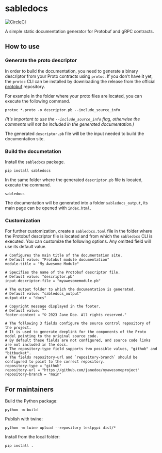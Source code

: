 # sabledocs

[![CircleCI](https://dl.circleci.com/status-badge/img/gh/markvincze/sabledocs/tree/main.svg?style=svg)](https://dl.circleci.com/status-badge/redirect/gh/markvincze/sabledocs/tree/main)

A simple static documentation generator for Protobuf and gRPC contracts.

## How to use

### Generate the proto descriptor

In order to build the documentation, you need to generate a binary descriptor from your Proto contracts using `protoc`. If you don't have it yet, the `protoc` CLI can be installed by downloading the release from the official [protobuf](https://github.com/protocolbuffers/protobuf/releases) repository.

For example in the folder where your proto files are located, you can execute the following command.

```
protoc *.proto -o descriptor.pb --include_source_info
```

*(It's important to use the `--include_source_info` flag, otherwise the comments will not be included in the generated documentation.)*

The generated `descriptor.pb` file will be the input needed to build the documentation site.

### Build the documetation

Install the `sabledocs` package.

```
pip install sabledocs
```

In the same folder where the generated `descriptor.pb` file is located, execute the command.

```
sabledocs
```

The documentation will be generated into a folder `sabledocs_output`, its main page can be opened with `index.html`.

### Customization

For further customization, create a `sabledocs.toml` file in the folder where the Protobuf descriptor file is located and from which the `sabledocs` CLI is executed.
You can customize the following options. Any omitted field will use its default value.

```
# Configures the main title of the documentation site.
# Default value: "Protobuf module documentation"
module-title = "My Awesome Module"

# Specifies the name of the Protobuf descriptor file.
# Default value: "descriptor.pb"
input-descriptor-file = "myawesomemodule.pb"

# The output folder to which the documentation is generated.
# Default value: "sabledocs_output"
output-dir = "docs"

# Copyright message displayed in the footer.
# Default value: ""
footer-content = "© 2023 Jane Doe. All rights reserved."

# The following 3 fields configure the source control repository of the project.
# It is used to generate deeplink for the components of the Proto model pointing to the original source code.
# By default these fields are not configured, and source code links are not included in the docs.
# The repository-type field supports two possible values, "github" and "bitbucket".
# The fields repository-url and `repository-branch` should be configured to point to the correct repository.
repository-type = "github"
repository-url = "https://github.com/janedoe/myawesomeproject"
repository-branch = "main"
```

## For maintainers

Build the Python package:

```
python -m build
```

Publish with twine:

```
python -m twine upload --repository testpypi dist/*
```

Install from the local folder:

```
pip install .
```

